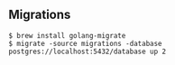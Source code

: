 ## Migrations 

```
$ brew install golang-migrate
$ migrate -source migrations -database postgres://localhost:5432/database up 2
```